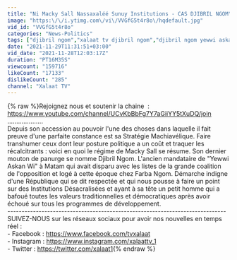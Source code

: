 ```yaml
---
title: "Ni Macky Sall Nassaxaléé Sunuy Institutions - CAS DJIBRIL NGOM"
image: "https:\/\/i.ytimg.com\/vi\/VVGfG5t4r8o\/hqdefault.jpg"
vid_id: "VVGfG5t4r8o"
categories: "News-Politics"
tags: ["djibril ngom","xalaat tv djibril ngom","djibril ngom yewwi askan wi"]
date: "2021-11-29T11:31:51+03:00"
vid_date: "2021-11-28T12:03:17Z"
duration: "PT16M35S"
viewcount: "159716"
likeCount: "17133"
dislikeCount: "285"
channel: "Xalaat TV"
---
```

{% raw %}Rejoignez nous  et soutenir la chaine  :<br /><a rel="nofollow" target="blank" href="https://www.youtube.com/channel/UCvKbBbFg7Y7aGiiYY5tXuDQ/join">https://www.youtube.com/channel/UCvKbBbFg7Y7aGiiYY5tXuDQ/join</a><br />....................<br />Depuis son accession au pouvoir l'une des choses dans laquelle il fait preuve d'une parfaite constance est sa Stratégie Machiavélique. Faire transhumer ceux dont leur posture politique a un coût et traquer les récalcitrants : voici en quoi le régime de Macky Sall se résume. Son dernier mouton de panurge se nomme Djibril Ngom. L'ancien mandataire de &quot;Yewwi Askan Wi&quot; à Matam qui avait disparu avec les listes de la grande coalition de l'opposition et logé à cette époque chez Farba Ngom. Démarche indigne d'une République qui se dit respectée et qui nous pousse à faire un point sur des Institutions Désacralisées et ayant à sa tête un petit homme qui a bafoué toutes les valeurs traditionnelles et démocratiques après avoir échoué sur tous les programmes de développement.<br />-----------------------------------------------------------------------------<br />SUIVEZ-NOUS sur les réseaux sociaux pour avoir nos nouvelles en temps réel :<br />- Facebook : <a rel="nofollow" target="blank" href="https://www.facebook.com/tvxalaat">https://www.facebook.com/tvxalaat</a><br />- Instagram : <a rel="nofollow" target="blank" href="https://www.instagram.com/xalaattv_1">https://www.instagram.com/xalaattv_1</a><br />- Twitter : <a rel="nofollow" target="blank" href="https://twitter.com/xalaat1">https://twitter.com/xalaat1</a>{% endraw %}
